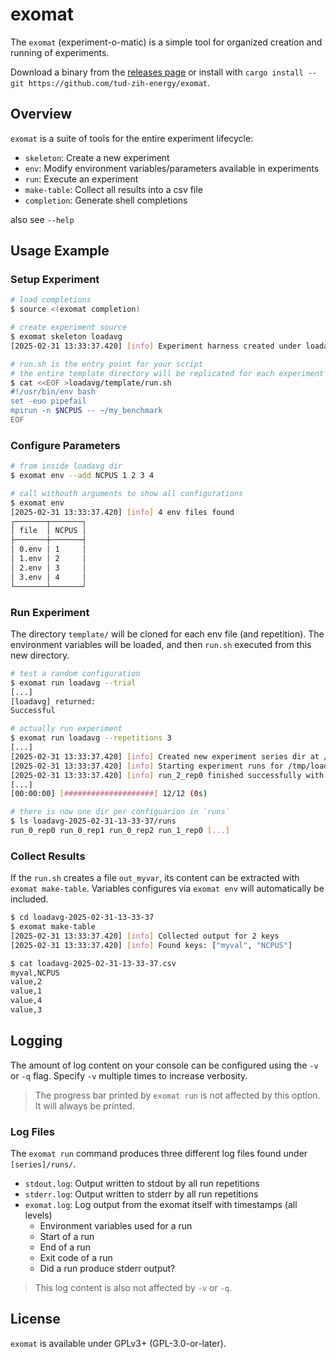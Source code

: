 # exomat
The `exomat` (experiment-o-matic) is a simple tool for organized creation and running of experiments.

Download a binary from the [releases page](https://github.com/tud-zih-energy/exomat/releases) or install with `cargo install --git https://github.com/tud-zih-energy/exomat`.

## Overview
`exomat` is a suite of tools for the entire experiment lifecycle:

- `skeleton`: Create a new experiment
- `env`: Modify environment variables/parameters available in experiments
- `run`: Execute an experiment
- `make-table`: Collect all results into a csv file
- `completion`: Generate shell completions

also see `--help`

## Usage Example
### Setup Experiment
```bash
# load completions
$ source <(exomat completion)

# create experiment source
$ exomat skeleton loadavg
[2025-02-31 13:33:37.420] [info] Experiment harness created under loadavg

# run.sh is the entry point for your script
# the entire template directory will be replicated for each experiment configuration
$ cat <<EOF >loadavg/template/run.sh
#!/usr/bin/env bash
set -euo pipefail
mpirun -n $NCPUS -- ~/my_benchmark
EOF
```

### Configure Parameters
```bash
# from inside loadavg dir
$ exomat env --add NCPUS 1 2 3 4

# call withouth arguments to show all configurations
$ exomat env
[2025-02-31 13:33:37.420] [info] 4 env files found
┌───────┬───────┐
│ file  │ NCPUS │
├───────┼───────┤
│ 0.env │ 1     │
│ 1.env │ 2     │
│ 2.env │ 3     │
│ 3.env │ 4     │
└───────┴───────┘
```

### Run Experiment
The directory `template/` will be cloned for each env file (and repetition).
The environment variables will be loaded, and then `run.sh` executed from this new directory.

```bash
# test a random configuration
$ exomat run loadavg --trial
[...]
[loadavg] returned:
Successful

# actually run experiment
$ exomat run loadavg --repetitions 3
[...]
[2025-02-31 13:33:37.420] [info] Created new experiment series dir at /tmp/loadavg-2025-02-31-13-33-37
[2025-02-31 13:33:37.420] [info] Starting experiment runs for /tmp/loadavg
[2025-02-31 13:33:37.420] [info] run_2_rep0 finished successfully with exit status: 0
[...]
[00:00:00] [####################] 12/12 (0s)

# there is now one dir per configuarion in `runs`
$ ls loadavg-2025-02-31-13-33-37/runs
run_0_rep0 run_0_rep1 run_0_rep2 run_1_rep0 [...]
```

### Collect Results
If the `run.sh` creates a file `out_myvar`, its content can be extracted with `exomat make-table`.
Variables configures via `exomat env` will automatically be included.

```bash
$ cd loadavg-2025-02-31-13-33-37
$ exomat make-table
[2025-02-31 13:33:37.420] [info] Collected output for 2 keys
[2025-02-31 13:33:37.420] [info] Found keys: ["myval", "NCPUS"]

$ cat loadavg-2025-02-31-13-33-37.csv 
myval,NCPUS
value,2
value,1
value,4
value,3
```

## Logging
The amount of log content on your console can be configured using the `-v` or `-q` flag.
Specify `-v` multiple times to increase verbosity.

> The progress bar printed by `exomat run` is not affected by this option. It will always be printed.

### Log Files
The `exomat run` command produces three different log files found under `[series]/runs/`.
- `stdout.log`: Output written to stdout by all run repetitions
- `stderr.log`: Output written to stderr by all run repetitions
- `exomat.log`: Log output from the exomat itself with timestamps (all levels)
    - Environment variables used for a run
    - Start of a run
    - End of a run
    - Exit code of a run
    - Did a run produce stderr output?

> This log content is also not affected by `-v` or `-q`.

## License
`exomat` is available under GPLv3+ (GPL-3.0-or-later).
